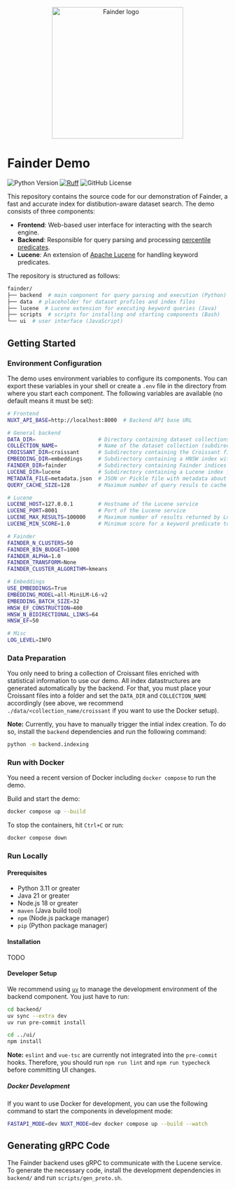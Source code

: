 <!-- markdownlint-disable MD033 -->
<p align="center">
  <picture>
    <img alt="Fainder logo" src="https://github.com/user-attachments/assets/41686649-f1c1-4b60-824e-80c322c5da85" width="300">
  </picture>
</p>

# Fainder Demo

![Python Version](https://img.shields.io/python/required-version-toml?tomlFilePath=https%3A%2F%2Fraw.githubusercontent.com%2Flbhm%2Ffainder-demo%2Fmain%2Fpyproject.toml)
[![Ruff](https://img.shields.io/endpoint?url=https://raw.githubusercontent.com/astral-sh/ruff/main/assets/badge/v2.json)](https://github.com/astral-sh/ruff)
![GitHub License](https://img.shields.io/github/license/lbhm/fainder-demo)

This repository contains the source code for our demonstration of Fainder, a fast and accurate
index for distibution-aware dataset search. The demo consists of three components:

- **Frontend**: Web-based user interface for interacting with the search engine.
- **Backend**: Responsible for query parsing and processing [percentile predicates](https://doi.org/10.14778/3681954.3681999).
- **Lucene**: An extension of [Apache Lucene](https://lucene.apache.org/) for handling keyword predicates.

The repository is structured as follows:

```bash
fainder/
├── backend  # main component for query parsing and execution (Python)
├── data  # placeholder for dataset profiles and index files
├── lucene  # Lucene extension for executing keyword queries (Java)
├── scripts  # scripts for installing and starting components (Bash)
└── ui  # user interface (JavaScript)
```

## Getting Started

### Environment Configuration

The demo uses environment variables to configure its components. You can export these variables
in your shell or create a `.env` file in the directory from where you start each component. The
following variables are available (no default means it must be set):

```bash
# Frontend
NUXT_API_BASE=http://localhost:8000  # Backend API base URL

# General backend
DATA_DIR=                    # Directory containing dataset collections
COLLECTION_NAME=             # Name of the dataset collection (subdirectoy in DATA_DIR)
CROISSANT_DIR=croissant      # Subdirectory containing the Croissant files of a collection
EMBEDDING_DIR=embeddings     # Subdirectory containing a HNSW index with column names
FAINDER_DIR=fainder          # Subdirectory containing Fainder indices for a collection
LUCENE_DIR=lucene            # Subdirectory containing a Lucene index for keyword predicates
METADATA_FILE=metadata.json  # JSON or Pickle file with metadata about a collection
QUERY_CACHE_SIZE=128         # Maximum number of query resuls to cache

# Lucene
LUCENE_HOST=127.0.0.1        # Hostname of the Lucene service
LUCENE_PORT=8001             # Port of the Lucene service
LUCENE_MAX_RESULTS=100000    # Maximum number of results returned by Lucene for a keyword predicate
LUCENE_MIN_SCORE=1.0         # Minimum score for a keyword predicate to be considered

# Fainder
FAINDER_N_CLUSTERS=50
FAINDER_BIN_BUDGET=1000
FAINDER_ALPHA=1.0
FAINDER_TRANSFORM=None
FAINDER_CLUSTER_ALGORITHM=kmeans

# Embeddings
USE_EMBEDDINGS=True
EMBEDDING_MODEL=all-MiniLM-L6-v2
EMBEDDING_BATCH_SIZE=32
HNSW_EF_CONSTRUCTION=400
HNSW_N_BIDIRECTIONAL_LINKS=64
HNSW_EF=50

# Misc
LOG_LEVEL=INFO
```

### Data Preparation

You only need to bring a collection of Croissant files enriched with statistical information to
use our demo. All index datastructures are generated automatically by the backend. For that, you
must place your Croissant files into a folder and set the `DATA_DIR` and `COLLECTION_NAME`
accordingly (see above, we recommend `./data/<collection_name/croissant` if you want to use the
Docker setup).

**Note:** Currently, you have to manually trigger the intial index creation. To do so, install the
`backend` dependencies and run the following command:

```bash
python -m backend.indexing
```

<!-- The backend automtically generates the necessary index files for Fainder, HNSW, and Lucene if
the respective folders do not exist. In order to recreate the indices, delete the folders and
restart the apllication or call the `/update_indices` endpoint. -->

### Run with Docker

You need a recent version of Docker including `docker compose` to run the demo.

Build and start the demo:

```bash
docker compose up --build
```

To stop the containers, hit `Ctrl+C` or run:

```bash
docker compose down
```

### Run Locally

#### Prerequisites

- Python 3.11 or greater
- Java 21 or greater
- Node.js 18 or greater
- `maven` (Java build tool)
- `npm` (Node.js package manager)
- `pip` (Python package manager)

#### Installation

TODO

#### Developer Setup

We recommend using [`uv`](https://docs.astral.sh/uv/) to manage the development environment of the
backend component. You just have to run:

```bash
cd backend/
uv sync --extra dev
uv run pre-commit install

cd ../ui/
npm install
```

**Note:** `eslint` and `vue-tsc` are currently not integrated into the `pre-commit` hooks.
Therefore, you should run `npm run lint` and `npm run typecheck` before committing UI changes.

##### Docker Development

If you want to use Docker for development, you can use the following command to start the
components in development mode:

```bash
FASTAPI_MODE=dev NUXT_MODE=dev docker compose up --build --watch
```

## Generating gRPC Code

The Fainder backend uses gRPC to communicate with the Lucene service. To generate the necessary
code, install the development dependencies in `backend/` and run `scripts/gen_proto.sh`.
